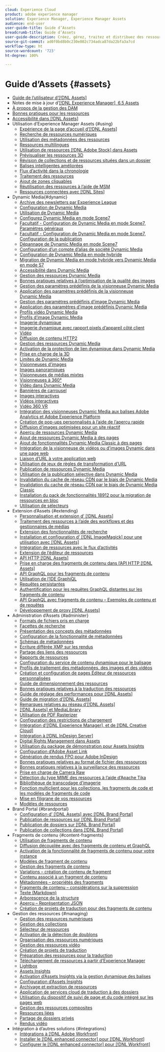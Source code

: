```yaml
---
cloud: Experience Cloud
product: adobe experience manager
solution: Experience Manager, Experience Manager Assets
audience: end-user
user-guide-title: Guide d’Assets
breadcrumb-title: Guide d’Assets
user-guide-description: Créez, gérez, traitez et distribuez des ressources numériques.
source-git-commit: ad0f0bd8b0c230e002c734adca87da22bfa3a7cd
workflow-type: ht
source-wordcount: '723'
ht-degree: 100%

---
```



# Guide d’Assets {#assets}

+ [Guide de l’utilisateur d’[!DNL Assets]](home.md)
+ Notes de mise à jour d’[[!DNL Experience Manager]  6.5 Assets](https://experienceleague.adobe.com/docs/experience-manager-65/release-notes/assets.html?lang=fr)
+ [À propos de la gestion des DAM](assets.md)
+ [Bonnes pratiques pour les ressources](best-practices-for-assets.md)
+ [Accessibilité dans  [!DNL Assets]](accessibility.md)
+ Utilisation d’Experience Manager Assets {#using}
   + [Expérience de la page d’accueil d’[!DNL Assets]](assets-home-page.md)
   + [Recherche de ressources numériques](search-assets.md)
   + [Utilisation des métadonnées des ressources](metadata.md)
   + [Ressources multilingues](multilingual-assets.md)
   + [Utilisation de ressources  [!DNL Adobe Stock]  dans Assets](aem-assets-adobe-stock.md)
   + [Prévisualiser les ressources 3D](previewing-3d-assets.md)
   + [Révision de collections et de ressources situées dans un dossier](bulk-approval.md)
   + [Balises intelligentes améliorées](enhanced-smart-tags.md)
   + [Flux d’activité dans la chronologie](activity-stream.md)
   + [Traitement des ressources](assets-workflow.md)
   + [Ajout de zones cliquables](image-maps.md)
   + [Réutilisation des ressources à l’aide de MSM](reuse-assets-using-msm.md)
   + [Ressources connectées avec  [!DNL Sites]](use-assets-across-connected-assets-instances.md)
+ Dynamic Media{#dynamic}
   + [Archive des newsletters par Experience League](dynamic-media-newsletter.md)
   + [Configuration de Dynamic Media](administering-dynamic-media.md)
   + [Utilisation de Dynamic Media](dynamic-media.md)
   + [Configurez Dynamic Media  en mode Scene7](config-dms7.md)
   + [Facultatif - Configuration de Dynamic Media en mode Scene7, Paramètres généraux](dm-general-settings.md)
   + [Facultatif - Configuration de Dynamic Media en mode Scene7, Configuration de la publication](dm-publish-settings.md)
   + [Dépannage de Dynamic Media en mode Scene7](troubleshoot-dms7.md)
   + [Configuration d’un compte d’alias de société Dynamic Media](dm-alias-account.md)
   + [Configuration de Dynamic Media en mode hybride](config-dynamic.md)
   + [Migration de Dynamic Media en mode hybride vers Dynamic Media en mode S7](migrate-from-hybrid-to-dms7.md)
   + [Accessibilité dans Dynamic Media](accessibility-dm.md)
   + [Gestion des ressources Dynamic Media](managing-assets.md)
   + [Bonnes pratiques relatives à l’optimisation de la qualité des images](best-practices-for-optimizing-the-quality-of-your-images.md)
   + [Gestion des paramètres prédéfinis de la visionneuse Dynamic Media](managing-viewer-presets.md)
   + [Application des paramètres prédéfinis de la visionneuse Dynamic Media](viewer-presets.md)
   + [Gestion des paramètres prédéfinis d’image Dynamic Media](managing-image-presets.md)
   + [Application des paramètres d’image prédéfinis Dynamic Media](image-presets.md)
   + [Profils vidéo Dynamic Media](video-profiles.md)
   + [Profils d’image Dynamic Media](image-profiles.md)
   + [Imagerie dynamique](imaging-faq.md)
   + [Imagerie dynamique avec rapport pixels d’appareil côté client](client-side-dpr.md)
   + [Vidéo](s7-video.md)
   + [Diffusion de contenu HTTP2](http2.md)
   + [Gestion des ressources Dynamic Media](delivering-dynamic-media-assets.md)
   + [Activation de la protection de lien dynamique dans Dynamic Media](hotlink-protection.md)
   + [Prise en charge de la 3D](/help/assets/assets-3d.md)
   + [Limites de Dynamic Media](limitations.md)
   + [Visionneuses d’images](image-sets.md)
   + [Images panoramiques](panoramic-images.md)
   + [Visionneuses de médias mixtes](mixed-media-sets.md)
   + [Visionneuses à 360°](spin-sets.md)
   + [Vidéo dans Dynamic Media](video.md)
   + [Bannières de carrousel](carousel-banners.md)
   + [Images interactives](interactive-images.md)
   + [Vidéos interactives](interactive-videos.md)
   + [Vidéo 360 VR](/help/assets/360-video.md)
   + [Intégration des visionneuses Dynamic Media aux balises Adobe Analytics et Adobe Experience Platform](/help/assets/tags.md)
   + [Création de pop-ups personnalisés à l’aide de l’aperçu rapide](custom-pop-ups.md)
   + [Diffusion d’images optimisées pour un site réactif](responsive-site.md)
   + [Aperçu de ressources Dynamic Media](previewing-assets.md)
   + [Ajout de ressources Dynamic Media à des pages](adding-dynamic-media-assets-to-pages.md)
   + [Ajout de fonctionnalités Dynamic Media Classic à des pages](scene7.md)
   + [Intégration de la visionneuse de vidéos ou d’images Dynamic dans une page web](embed-code.md)
   + [Liaison d’URL à votre application web](linking-urls-to-yourwebapplication.md)
   + [Utilisation de jeux de règles de transformation d’URL](using-rulesets-to-transform-urls.md)
   + [Publication de ressources Dynamic Media](publishing-dynamicmedia-assets.md)
   + [Utilisation de la publication sélective dans Dynamic Media](selective-publishing.md)
   + [Invalidation du cache de réseau CDN par le biais de Dynamic Media](invalidate-cdn-cache-dynamic-media.md)
   + [Invalidation du cache de réseau CDN par le biais de Dynamic Media Classic](invalidate-cdn-cache-dm-classic.md)
   + [Installation du pack de fonctionnalités 18912 pour la migration de ressources en bloc](bulk-ingest-migrate.md)
   + [Utilisation de sélecteurs](working-with-selectors.md)
+ Extension d’Assets {#extending}
   + [Personnalisation et extension d’ [!DNL Assets]](extending-assets.md)
   + [Traitement des ressources à l’aide des workflows et des gestionnaires de médias](media-handlers.md)
   + [Extension des fonctionnalités de recherche](searchx.md)
   + [Installation et configuration d’ [!DNL ImageMagick]  pour une utilisation avec  [!DNL Assets]](best-practices-for-imagemagick.md)
   + [Intégration de ressources avec le flux d’activités](extending-activity-stream.md)
   + [Extension de l’éditeur de ressources](asseteditorx.md)
   + [API HTTP [!DNL Assets]](mac-api-assets.md)
   + [Prise en charge des fragments de contenu dans l’API HTTP  [!DNL Assets] ](assets-api-content-fragments.md)
   + [API GraphQL pour les fragments de contenu](https://experienceleague.adobe.com/docs/experience-manager-65/developing/headless/delivery-api/graphql-api-content-fragments.html?lang=fr)
   + [Utilisation de l’IDE GraphiQL](https://experienceleague.adobe.com/docs/experience-manager-65/developing/headless/delivery-api/graphiql-ide.html?lang=fr)
   + [Requêtes persistantes](https://experienceleague.adobe.com/docs/experience-manager-65/developing/headless/delivery-api/persisted-queries.html?lang=fr)
   + [Authentification pour les requêtes GraphQL distantes sur les fragments de contenu](https://experienceleague.adobe.com/docs/experience-manager-65/developing/headless/delivery-api/graphql-authentication-content-fragments.html?lang=fr)
   + [API GraphQL avec fragments de contenu – Exemples de contenu et de requêtes](https://experienceleague.adobe.com/docs/experience-manager-65/developing/headless/delivery-api/content-fragments-graphql-samples.html?lang=fr)
   + [Développement de proxy [!DNL Assets]](proxy.md)
+ Administration d’Assets {#administer}
   + [Formats de fichiers pris en charge](assets-formats.md)
   + [Facettes de recherche](search-facets.md)
   + [Présentation des concepts des métadonnées](metadata-concepts.md)
   + [Configuration de la fonctionnalité de métadonnées](metadata-config.md)
   + [Schémas de métadonnées](metadata-schemas.md)
   + [Écriture différée XMP sur les rendus](xmp-writeback.md)
   + [Partage des liens des ressources](link-sharing.md)
   + [Rapports de ressources](asset-reports.md)
   + [Configuration du service de contenu dynamique pour le balisage](config-smart-tagging.md)
   + [Profils de traitement des métadonnées, des images et des vidéos](processing-profiles.md)
   + [Création et configuration de pages Éditeur de ressources personnalisées](assets-finder-editor.md)
   + [Guide de dimensionnement des ressources](assets-sizing-guide.md)
   + [Bonnes pratiques relatives à la traduction des ressources](best-practices-for-translating-assets-efficiently.md)
   + [Guide de réglage des performances pour [!DNL Assets]](performance-tuning-guidelines.md)
   + [Guide de migration d’[!DNL Assets]](assets-migration-guide.md)
   + [Remarques relatives au réseau d’[!DNL Assets]](assets-network-considerations.md)
   + [[!DNL Assets] et MediaLibrary](medialibrary.md)
   + [Utilisation de PDF Rasterizer](aem-pdf-rasterizer.md)
   + [Configuration des restrictions de chargement](configuring-asset-upload-restrictions.md)
   + [Intégration d’[!DNL Experience Manager], et de  [!DNL Creative Cloud] ](aem-cc-integration-best-practices.md)
   + [Intégration à  [!DNL InDesign Server]](indesign.md)
   + [Digital Rights Management dans Assets](drm.md)
   + [Utilisation du package de démonstration pour Assets Insights](use-demo-package-for-asset-insights.md)
   + [Configuration d’Adobe Asset Link](configure-asset-link.md)
   + [Génération de rendus FPO pour Adobe InDesign](configure-fpo-renditions.md)
   + [Bonnes pratiques relatives au format de fichier des ressources](assets-file-format-best-practices.md)
   + [Bonnes pratiques relatives à la surveillance des ressources](assets-monitoring-best-practices.md)
   + [Prise en charge de Camera Raw](camera-raw.md)
   + [Détection du type MIME des ressources à l’aide d’Apache Tika](detect-asset-mime-type-with-tika.md)
   + [Bibliothèque de transcodage d’imagerie](imaging-transcoding-library.md)
   + [Fonction multiclient pour les collections, les fragments de code et les modèles de fragments de code](multi-tenancy.md)
   + [Mise en filigrane de vos ressources](watermarking.md)
   + [Modèles de ressources](asset-templates.md)
+ Brand Portal {#brandportal}
   + [Configuration d’ [!DNL Assets] avec [!DNL Brand Portal]](configure-aem-assets-with-brand-portal.md)
   + [Publication de ressources sur [!DNL Brand Portal]](brand-portal-publish-assets.md)
   + [Publication de dossiers sur [!DNL Brand Portal]](brand-portal-publish-folder.md)
   + [Publication de collections dans [!DNL Brand Portal]](brand-portal-publish-collection.md)
+ Fragments de contenu {#content-fragments}
   + [Utilisation de fragments de contenu](content-fragments/content-fragments.md)
   + [Diffusion découplée avec des fragments de contenu et GraphQL](content-fragments/content-fragments-graphql.md)
   + [Activation de la fonctionnalité de fragments de contenu pour votre instance](content-fragments/content-fragments-configuration-browser.md)
   + [Modèles de fragment de contenu](content-fragments/content-fragments-models.md)
   + [Gestion des fragments de contenu](content-fragments/content-fragments-managing.md)
   + [Variations – création de contenu de fragment](content-fragments/content-fragments-variations.md)
   + [Contenu associé à un fragment de contenu](content-fragments/content-fragments-assoc-content.md)
   + [Métadonnées – propriétés des fragments](content-fragments/content-fragments-metadata.md)
   + [Fragments de contenu – considérations sur la suppression](content-fragments/content-fragments-delete.md)
   + [Texte (Markdown)](content-fragments/content-fragments-markdown.md)
   + [Arborescence de la structure](/help/assets/content-fragments/content-fragments-structure-tree.md)
   + [Aperçu – Représentation JSON](/help/assets/content-fragments/content-fragments-json-preview.md)
   + [Création de projets de traduction pour des fragments de contenu](creating-translation-projects-for-content-fragments.md)
+ Gestion des ressources {#managing}
   + [Gestion des ressources numériques](manage-assets.md)
   + [Gestion des collections](manage-collections.md)
   + [Sélecteur de ressources](asset-selector.md)
   + [Activation de la détection de doublons](duplicate-detection.md)
   + [Organisation des ressources numériques](organize-assets.md)
   + [Gestion des ressources vidéo](managing-video-assets.md)
   + [Création de projets de traduction](translation-projects.md)
   + [Préparation des ressources pour la traduction](preparing-assets-for-translation.md)
   + [Téléchargement de ressources à partir d’Experience Manager](download-assets-from-aem.md)
   + [Lightbox](light-box.md)
   + [Assets Insights](asset-insights.md)
   + [Activation d’Assets Insights via la gestion dynamique des balises](use-dtm-for-asset-insights.md)
   + [Configuration d’Assets Insights](configure-asset-insights.md)
   + [Archivage et extraction de ressources](check-out-and-submit-assets.md)
   + [Application de services cloud de traduction à des dossiers](transition-cloud-services.md)
   + [Utilisation du dispositif de suivi de page et du code intégré sur les pages web](use-page-tracker.md)
   + [Gestion des ressources composites](managing-linked-subassets.md)
   + [Ressources liées](related-assets.md)
   + [Partage de dossiers privés](private-folder.md)
   + [Rendus vidéo](video-renditions.md)
+ Intégration à d’autres solutions {#integrations}
   + [Intégrations à  [!DNL Adobe Workfront]](workfront-integrations.md)
   + [Installer le [!DNL enhanced connector] pour [!DNL Workfront]](workfront-connector-install.md)
   + [Configurer le [!DNL enhanced connector] pour [!DNL Workfront]](workfront-connector-configure.md)
